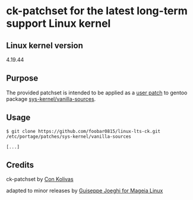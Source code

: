 # ck-patchset for the latest long-term support Linux kernel

## Linux kernel version

4.19.44

## Purpose

The provided patchset is intended to be applied as a [user patch](https://wiki.gentoo.org/wiki//etc/portage/patches) to gentoo package [sys-kernel/vanilla-sources](https://packages.gentoo.org/packages/sys-kernel/vanilla-sources).

## Usage

```console
$ git clone https://github.com/foobar0815/linux-lts-ck.git /etc/portage/patches/sys-kernel/vanilla-sources

[...]
```

## Credits

ck-patchset by [Con Kolivas](https://ck-hack.blogspot.com)

adapted to minor releases by [Guiseppe Joeghi for Mageia Linux](https://wiki.mageia.org/en/Kernel_flavours#kernel-joeghi)
